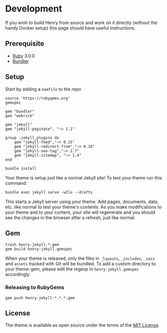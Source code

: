 # Development

If you wish to build Henry from source and work on it directly (without the handy Docker setup) this page should have useful instructions.

## Prerequisite

* [Ruby](https://www.ruby-lang.org/en/documentation/installation/) 3.0.0
* [Bundler](https://bundler.io/)

## Setup

Start by adding a `Gemfile` to the repo

```Gemfile
source 'https://rubygems.org'
gemspec

gem "bundler"
gem "webrick"

gem "jekyll"
gem "jekyll-paginate", "~> 1.1"

group :jekyll_plugins do
    gem "jekyll-feed","~> 0.15"
    gem "jekyll-redirect-from","~> 0.16"
    gem "jekyll-seo-tag","~> 2.7"
    gem "jekyll-sitemap", "~> 1.4"
end
```

```shell
bundle install
```

Your theme is setup just like a normal Jekyll site! To test your theme run this command:

```shell
bundle exec jekyll serve -wIlo --drafts
```

This starts a Jekyll server using your theme. Add pages, documents, data, etc. like normal to test your theme's contents. As you make modifications to your theme and to your content, your site will regenerate and you should see the changes in the browser after a refresh, just like normal.

## Gem

```shell
trash henry-jekyll-*.gem
gem build henry-jekyll.gemspec  
```

When your theme is released, only the files in `_layouts`, `_includes`, `_sass` and `assets` tracked with Git will be bundled.
To add a custom directory to your theme-gem, please edit the regexp in `henry-jekyll.gemspec` accordingly.

### Releasing to RubyGems

```shell
gem push henry-jekyll-*.*.*.gem
```

## License

The theme is available as open source under the terms of the [MIT License](https://opensource.org/licenses/MIT).
